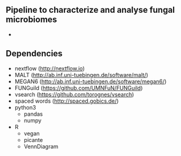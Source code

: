 ## Pipeline to characterize and analyse fungal microbiomes
*

## Dependencies
* nextflow (http://nextflow.io)
* MALT (http://ab.inf.uni-tuebingen.de/software/malt/)
* MEGAN6 (http://ab.inf.uni-tuebingen.de/software/megan6/)
* FUNGuild (https://github.com/UMNFuN/FUNGuild)
* vsearch (https://github.com/torognes/vsearch)
* spaced words (http://spaced.gobics.de/)
* python3
  * pandas
  * numpy
* R
  * vegan
  * picante
  * VennDiagram
